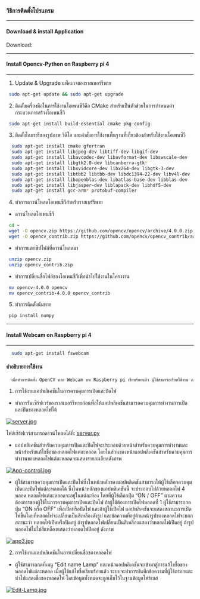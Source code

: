 ### วิธีการติดตั้งโปรแกรม
----------
#### Download & install Application
Download:

----------
#### Install Opencv-Python on Raspberry pi 4 
----------
1. Update & Upgrade แพ็คเกจของราสเบอร์รีพาย
 ```bash
  sudo apt-get update && sudo apt-get upgrade
 ```
2.	ติดตั้งเครื่องมือในการใช้งานโอเพนซีวีคือ CMake สำหรับเป็นตัวช่วยในการกำหนดค่ากระบวนการสร้างโอเพนซีวี
 ```bash
  sudo apt-get install build-essential cmake pkg-config
 ```
3. ติดตั้งไลบรารีของรูปภาพ วิดีโอ และคำสั่งการใช้งานพื้นฐานที่เกี่ยวข้องสำหรับใช้งานโอเพนซีวี
```bash
  sudo apt-get install cmake gfortran
  sudo apt-get install libjpeg-dev libtiff-dev libgif-dev
  sudo apt-get install libavcodec-dev libavformat-dev libswscale-dev
  sudo apt-get install libgtk2.0-dev libcanberra-gtk*
  sudo apt-get install libxvidcore-dev libx264-dev libgtk-3-dev
  sudo apt-get install libtbb2 libtbb-dev libdc1394–22-dev libv4l-dev
  sudo apt-get install libopenblas-dev libatlas-base-dev libblas-dev
  sudo apt-get install libjasper-dev liblapack-dev libhdf5-dev
  sudo apt-get install gcc-arm* protobuf-compiler
 ```
4. ทำการดาวน์โหลดโอเพนซีวีสำหรับราสเบร์รีพาย
- ดาวน์โหลดโอเพนซีวี
 ```bash
  cd ~
  wget -O opencv.zip https://github.com/opencv/opencv/archive/4.0.0.zip
  wget -O opencv_contrib.zip https://github.com/opencv/opencv_contrib/archive/4.0.0.zip
 ```
- ทำการแตกซิปไฟล์ที่ดาวน์โหลดมา
 ```bash
  unzip opencv.zip
  unzip opencv_contrib.zip
 ```
- ทำการเปลี่ยนชื่อไฟล์ของโอเพนซีวีเพื่อนำไปใช้งานในโครงงาน
 ```bash
  mv opencv-4.0.0 opencv
  mv opencv_contrib-4.0.0 opencv_contrib
 ```
5. ทำการติดตั้งนัมพาย
 ```bash
  pip install numpy
 ```
----------
#### Install Webcam on Raspberry pi 4 
----------
```bash
  sudo apt-get install fswebcam
 ```
#### คำอธิบายการใช้งาน
```bash
  เมื่อทำการติดตั้ง OpenCV และ Webcam บน Raspberry pi เรียบร้อยแล้ว ผู้ใช้สามารถเรียกใช้งาน การทำงานของกล้องเว็บแคมในการตรวจจับใบหน้าเพื่อสร้างระบบเตือนภัยอัตโนมัติและการทำงานของกล้องเว็บแคมในการตรวจจับมือเพื่อสร้างระบบควบคุมเครื่องใช้ไฟฟ้าอัตโนมัติ
 ```
 1. การใช้งานแอปพลิเคชันในการควบคุมการเปิดและปิดไฟ

- ทำการรันเซิร์ฟเวร์ของราสเบอร์รีพายก่อนพื่อให้แอปพลิเคชันสามารถควบคุมการทำงานการเปิดและปิดของหลอดไฟได้

[![server.jpg](https://i.postimg.cc/V6FqMSj1/server.jpg)](https://postimg.cc/LYngF8C0)

ไฟล์เซิร์ฟเวร์สามารถดาวน์โหลดได้ที่: [server.py]()

- แอปพลิเคชันสำหรับควบคุมการเปิดและปิดไฟจะประกอบด้วยหน้าสำหรับควบคุมการทำงานและหน้าสำหรับแก้ไขชื่อของหลอดไฟแต่ละหลอด โดยในส่วนของหน้าแอปพลิเคชันสำหรับควบคุมการทำงานของหลอดไฟแต่ละหลอดจะแสดงรายละเอียดดังภาพ

[![App-control.jpg](https://i.postimg.cc/KvbYwqS9/App-control.jpg)](https://postimg.cc/5jP1Fmtv)

- ผู้ใช้สามารถควบคุมการเปิดและปิดไฟซึ่งในหน้าหลักของแอปพลิเคชันสามารถให้ผู้ใช้เลือกควบคุมเปิดและปิดไฟแต่ละหลอดได้ ซึ่งในหน้าหลักของแอปพลิเคชันนี้ จะประกอบไปด้วยหลอดไฟ 4 หลอด หลอดไฟแต่ละหลอดจะอยู่ในแต่ละห้อง โดยที่ผู้ใช้เลือกปุ่ม “ON / OFF” ตามความต้องการของผู้ใช้ในการควบคุมการเปิดและปิดไฟ ถ้าผู้ใช้ต้องการเปิดไฟหลอดที่ 1 ผู้ใช้สามารถกดปุ่ม “ON หรือ OFF” เพื่อเปิดหรือปิดไฟ และถ้าผู้ใช้เปิดไฟ แอปพลิเคชันจะแสดงสถานะการเปิดไฟขึ้นโดยที่หลอดไฟจะเปลี่ยนเป็นสีเหลืองดังรูป และข้อความที่อยู่ด้านหน้ารูปของหลอดไฟจะบอกสถานะว่า หลอดไฟเปิดหรือปิดอยู่ ถ้ารูปหลอดไฟเปลี่ยนเป็นสีเหลืองแสดงว่าหลอดไฟเปิดอยู่ ถ้ารูปหลอดไฟไม่ใช่สีแหลืองแสดงว่าหลอดไฟปิดอยู่ ดังภาพ

[![app3.jpg](https://i.postimg.cc/SNxBnCWS/app3.jpg)](https://postimg.cc/14bCTgC2)

2.	การใช้งานแอปพลิเคชันในการเปลี่ยนชื่อของหลอดไฟ

- ผู้ใช้สามารถกดที่เมนู “Edit name Lamp” และหน้าแอปพลิเคชันจะเข้ามาสู่การแก้ไขชื่อของหลอดไฟแต่ละหลอด เมื่อผู้ใช้แก้ไขชื่อเรียบร้อยแล้ว ระบบจะทำการบันทึกข้อความที่ผู้ใช้กรอกและนำไปแสดงชื่อของหลอดไฟ โดยข้อมูลทั้งหมดจะถูกเก็บไว้ในฐานข้อมูลไฟร์เบส

[![Edit-Lamp.jpg](https://i.postimg.cc/wBpFmYSX/Edit-Lamp.jpg)](https://postimg.cc/68MCkg6q)













